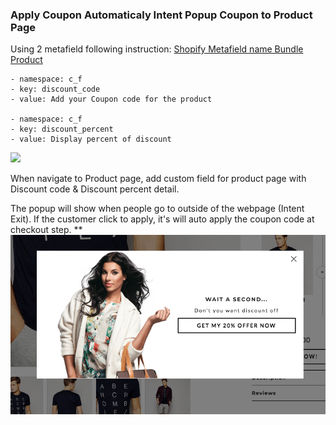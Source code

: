 ### Apply Coupon Automaticaly Intent Popup Coupon to Product Page

Using 2 metafield following instruction: [Shopify Metafield name Bundle Product ](/shopify-metafield.md)

```
- namespace: c_f
- key: discount_code
- value: Add your Coupon code for the product

- namespace: c_f
- key: discount_percent
- value: Display percent of discount
```
![](/assets/metafieldproduct.png)

When navigate to Product page, add custom field for product page with Discount code & Discount percent detail.

The popup will show when people go to outside of the webpage (Intent Exit). If the customer click to apply, it's will auto apply the coupon code at checkout step.
**
![](/assets/thelook-intent-popup.png)

